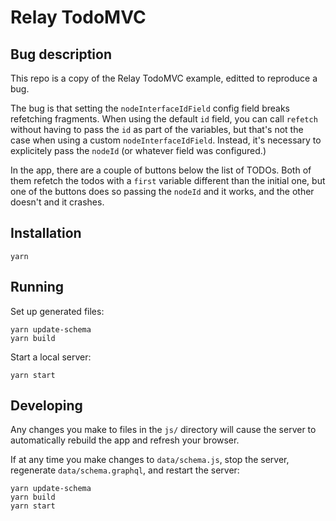 # Relay TodoMVC

## Bug description

This repo is a copy of the Relay TodoMVC example, editted to reproduce a bug. 

The bug is that setting the `nodeInterfaceIdField` config field breaks refetching fragments. 
When using the default `id` field, you can call `refetch` without having to pass the `id` as part of the variables, but that's not the case when using a custom `nodeInterfaceIdField`. Instead, it's necessary to explicitely pass the `nodeId` (or whatever field was configured.)

In the app, there are a couple of buttons below the list of TODOs. Both of them refetch the todos with a `first` variable different than the initial one, but one of the buttons does so passing the `nodeId` and it works, and the other doesn't and it crashes.


## Installation

```
yarn
```

## Running

Set up generated files:

```
yarn update-schema
yarn build
```

Start a local server:

```
yarn start
```

## Developing

Any changes you make to files in the `js/` directory will cause the server to
automatically rebuild the app and refresh your browser.

If at any time you make changes to `data/schema.js`, stop the server,
regenerate `data/schema.graphql`, and restart the server:

```
yarn update-schema
yarn build
yarn start
```
